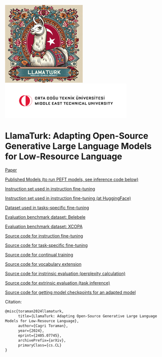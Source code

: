 <img src="llamaturk.jpeg" width="256">
<img src="odtu_metu.png" width="400">

# LlamaTurk: Adapting Open-Source Generative Large Language Models for Low-Resource Language

[Paper](https://arxiv.org/abs/2405.07745)

[Published Models (to run PEFT models, see inference code below)](https://huggingface.co/metunlp)

[Instruction set used in instruction fine-tuning](data/llamaturk_instruction_set.json)

[Instruction set used in instruction fine-tuning (at HuggingFace)](https://huggingface.co/datasets/metunlp/LlamaTurk-Instruction-Set)

[Dataset used in tasks-specific fine-tuning](https://huggingface.co/datasets/maydogan/TRSAv1)

[Evaluation benchmark dataset: Belebele](https://huggingface.co/datasets/facebook/belebele/viewer/default/tur_Latn)

[Evaluation benchmark dataset: XCOPA](https://huggingface.co/datasets/xcopa/viewer/tr)

[Source code for instruction fine-tuning](src/finetune_instruction.py)

[Source code for task-specific fine-tuning](src/finetune_task.py)

[Source code for continual training](src/continual_train.py)

[Source code for vocabulary extension](src/vocabulary_extension.py)

[Source code for instrinsic evaluation (perplexity calculation)](src/perplexity.py)

[Source code for extrinsic evaluation (task inference)](src/inference_task.py)

[Source code for getting model checkpoints for an adapted model](src/merge_base_and_finetuned_models.py)

Citation:
```
@misc{toraman2024llamaturk,
      title={LlamaTurk: Adapting Open-Source Generative Large Language Models for Low-Resource Language}, 
      author={Cagri Toraman},
      year={2024},
      eprint={2405.07745},
      archivePrefix={arXiv},
      primaryClass={cs.CL}
}
```
